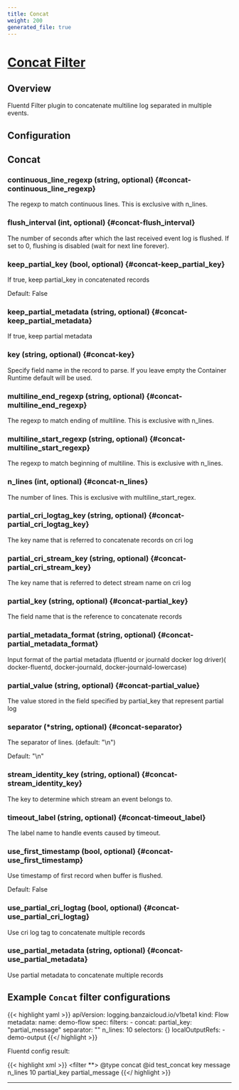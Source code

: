 ```yaml
---
title: Concat
weight: 200
generated_file: true
---
```


# [Concat Filter](https://github.com/fluent-plugins-nursery/fluent-plugin-concat)
## Overview
 Fluentd Filter plugin to concatenate multiline log separated in multiple events.

## Configuration
## Concat

### continuous_line_regexp (string, optional) {#concat-continuous_line_regexp}

The regexp to match continuous lines. This is exclusive with n_lines. 


### flush_interval (int, optional) {#concat-flush_interval}

The number of seconds after which the last received event log is flushed. If set to 0, flushing is disabled (wait for next line forever). 


### keep_partial_key (bool, optional) {#concat-keep_partial_key}

If true, keep partial_key in concatenated records

Default: False

### keep_partial_metadata (string, optional) {#concat-keep_partial_metadata}

If true, keep partial metadata 


### key (string, optional) {#concat-key}

Specify field name in the record to parse. If you leave empty the Container Runtime default will be used. 


### multiline_end_regexp (string, optional) {#concat-multiline_end_regexp}

The regexp to match ending of multiline. This is exclusive with n_lines. 


### multiline_start_regexp (string, optional) {#concat-multiline_start_regexp}

The regexp to match beginning of multiline. This is exclusive with n_lines. 


### n_lines (int, optional) {#concat-n_lines}

The number of lines. This is exclusive with multiline_start_regex. 


### partial_cri_logtag_key (string, optional) {#concat-partial_cri_logtag_key}

The key name that is referred to concatenate records on cri log 


### partial_cri_stream_key (string, optional) {#concat-partial_cri_stream_key}

The key name that is referred to detect stream name on cri log 


### partial_key (string, optional) {#concat-partial_key}

The field name that is the reference to concatenate records 


### partial_metadata_format (string, optional) {#concat-partial_metadata_format}

Input format of the partial metadata (fluentd or journald docker log driver)( docker-fluentd, docker-journald, docker-journald-lowercase) 


### partial_value (string, optional) {#concat-partial_value}

The value stored in the field specified by partial_key that represent partial log 


### separator (*string, optional) {#concat-separator}

The separator of lines. (default: "\n") 

Default: \"\\n\"

### stream_identity_key (string, optional) {#concat-stream_identity_key}

The key to determine which stream an event belongs to. 


### timeout_label (string, optional) {#concat-timeout_label}

The label name to handle events caused by timeout. 


### use_first_timestamp (bool, optional) {#concat-use_first_timestamp}

Use timestamp of first record when buffer is flushed.

Default: False

### use_partial_cri_logtag (bool, optional) {#concat-use_partial_cri_logtag}

Use cri log tag to concatenate multiple records 


### use_partial_metadata (string, optional) {#concat-use_partial_metadata}

Use partial metadata to concatenate multiple records 




## Example `Concat` filter configurations

{{< highlight yaml >}}
apiVersion: logging.banzaicloud.io/v1beta1
kind: Flow
metadata:
  name: demo-flow
spec:
  filters:
    - concat:
        partial_key: "partial_message"
        separator: ""
        n_lines: 10
  selectors: {}
  localOutputRefs:
    - demo-output
{{</ highlight >}}

Fluentd config result:

{{< highlight xml >}}
<filter **>
  @type concat
  @id test_concat
  key message
  n_lines 10
  partial_key partial_message
</filter>
{{</ highlight >}}


---
